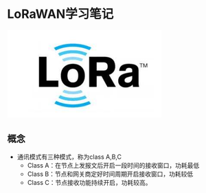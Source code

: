 # LoRaWAN学习笔记
![](../Pic/LoRa/LoRa_logo.jpg)    

## 概念
- 通讯模式有三种模式，称为class A,B,C
    - Class A：在节点上发报文后开启一段时间的接收窗口，功耗最低
    - Class B：节点和网关商定好时间周期开启接收窗口，功耗较低
    - Class C：节点接收功能持续开启，功耗较高。
